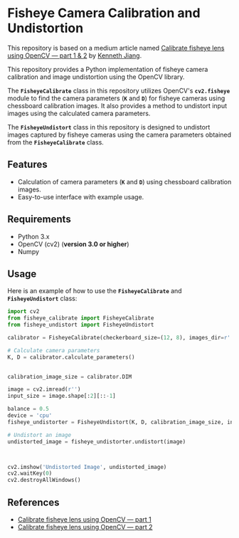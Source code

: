 # Fisheye Camera Calibration and Undistortion
This repository is based on a medium article named [Calibrate fisheye lens using OpenCV — part 1 & 2](https://medium.com/@kennethjiang/calibrate-fisheye-lens-using-opencv-333b05afa0b0) by [Kenneth Jiang](https://www.linkedin.com/in/kennethjiang/).

This repository provides a Python implementation of fisheye camera calibration and image undistortion using the OpenCV library. 

The **`FisheyeCalibrate`** class in this repository utilizes OpenCV's **`cv2.fisheye`** module to find the camera parameters (**`K`** and **`D`**) for fisheye cameras using chessboard calibration images. It also provides a method to undistort input images using the calculated camera parameters.

The **`FisheyeUndistort`** class in this repository is designed to undistort images captured by fisheye cameras using the camera parameters obtained from the **`FisheyeCalibrate`** class.



## Features
* Calculation of camera parameters (**`K`** and **`D`**) using chessboard calibration images.
* Easy-to-use interface with example usage.
## Requirements
* Python 3.x
* OpenCV (cv2) (**version 3.0 or higher**)
* Numpy
## Usage
Here is an example of how to use the **`FisheyeCalibrate`** and **`FisheyeUndistort`** class:

```python
import cv2
from fisheye_calibrate import FisheyeCalibrate
from fisheye_undistort import FisheyeUndistort

calibrator = FisheyeCalibrate(checkerboard_size=(12, 8), images_dir=r'', image_extension='jpg')

# Calculate camera parameters
K, D = calibrator.calculate_parameters()

 
calibration_image_size = calibrator.DIM

image = cv2.imread(r'')
input_size = image.shape[:2][::-1]

balance = 0.5
device = 'cpu'
fisheye_undistorter = FisheyeUndistort(K, D, calibration_image_size, input_size, balance, device)

# Undistort an image
undistorted_image = fisheye_undistorter.undistort(image)



cv2.imshow('Undistorted Image', undistorted_image)
cv2.waitKey(0)
cv2.destroyAllWindows()
```


## References
* [Calibrate fisheye lens using OpenCV — part 1](https://medium.com/@kennethjiang/calibrate-fisheye-lens-using-opencv-333b05afa0b0)
* [Calibrate fisheye lens using OpenCV — part 2](https://medium.com/@kennethjiang/calibrate-fisheye-lens-using-opencv-part-2-13990f1b157f)
